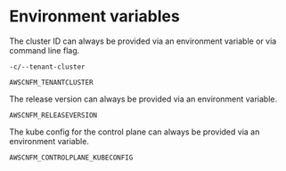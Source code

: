 # Environment variables

The cluster ID can always be provided via an environment variable or via command
line flag.

```
-c/--tenant-cluster
```

```
AWSCNFM_TENANTCLUSTER
```

The release version can always be provided via an environment variable.

```
AWSCNFM_RELEASEVERSION
```

The kube config for the control plane can always be provided via an environment
variable.

```
AWSCNFM_CONTROLPLANE_KUBECONFIG
```
